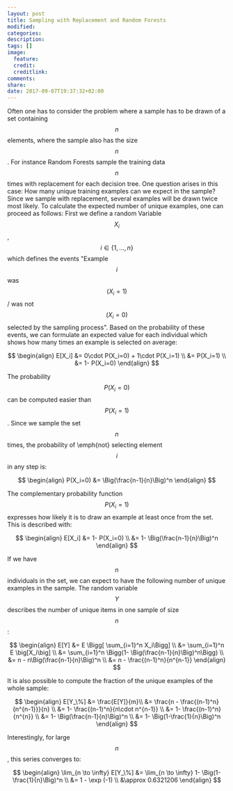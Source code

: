 ```yaml
---
layout: post
title: Sampling with Replacement and Random Forests
modified:
categories:
description:
tags: []
image:
  feature:
  credit:
  creditlink:
comments:
share:
date: 2017-09-07T19:37:32+02:00
---
```


Often one has to consider the problem where a sample has to be drawn of a set containing $$n$$ elements, where the sample also has the size $$n$$. For instance Random Forests sample the training data $$n$$ times with replacement for each decision tree. One question arises in this case: How many unique training examples can we expect in the sample? Since we sample with replacement, several examples will be drawn twice most likely. To calculate the expected number of unique examples, one can proceed as follows:
First we define a random Variable $$X_i$$, $$i \in \{1,\ldots, n \}$$ which defines the events "Example $$i$$ was $$(X_i=1)$$ / was not $$(X_i=0)$$ selected by the sampling process". Based on the probability of these events, we can formulate an expected value for each individual which shows how many times an example is selected on average:

$$
\begin{align}
	E[X_i] 	&= 0\cdot P(X_i=0) + 1\cdot P(X_i=1) \\
			&= P(X_i=1) \\
			&= 1- P(X_i=0)
\end{align}
$$

The probability $$P(X_i=0)$$ can be computed easier than $$P(X_i=1)$$. Since we sample the set $$n$$ times, the probability of \emph{not} selecting element $$i$$ in any step is:

$$
\begin{align}
	P(X_i=0) &= \Big(\frac{n-1}{n}\Big)^n
\end{align}
$$

The complementary probability function $$P(X_i=1)$$ expresses how likely it is to draw an example at least once from the set. This is described with:

$$
\begin{align}
	E[X_i]	&= 1- P(X_i=0) \\
			&= 1- \Big(\frac{n-1}{n}\Big)^n
\end{align}
$$

If we have $$n$$ individuals in the set, we can expect to have the following number of unique examples in the sample. The random variable $$Y$$ describes the number of unique items in one sample of size $$n$$:

$$
\begin{align}
	E[Y] &= E \Bigg[ \sum_{i=1}^n X_i\Bigg] \\
		 &=  \sum_{i=1}^n E \big[X_i\big] \\ 	
		 &=  \sum_{i=1}^n  \Bigg(1- \Big(\frac{n-1}{n}\Big)^n\Bigg) \\
		 &=  n -  n\Big(\frac{n-1}{n}\Big)^n \\
		 &=  n -  \frac{(n-1)^n}{n^{n-1}}
\end{align}
$$

It is also possible to compute the fraction of the unique examples of the whole sample:

$$
\begin{align}
	E[Y_\%] &= \frac{E[Y]}{m}\\  
			&= \frac{n -  \frac{(n-1)^n}{n^{n-1}}}{n} \\
			&= 1- \frac{(n-1)^n}{n\cdot n^{n-1}} \\
			&= 1- \frac{(n-1)^n}{n^{n}} \\
			&= 1- \Big(\frac{n-1}{n}\Big)^n \\
			&= 1- \Big(1-\frac{1}{n}\Big)^n
\end{align}
$$

Interestingly, for large $$n$$, this series converges to:

$$
\begin{align}
	\lim_{n \to \infty} E[Y_\%] &= \lim_{n \to \infty} 1- \Big(1-\frac{1}{n}\Big)^n \\
								&= 1 - \exp (-1) \\
								&\approx 0.6321206
\end{align}
$$

